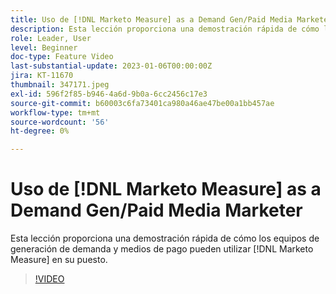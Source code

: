 ```yaml
---
title: Uso de [!DNL Marketo Measure] as a Demand Gen/Paid Media Marketer
description: Esta lección proporciona una demostración rápida de cómo los equipos de generación de demanda y medios de pago pueden utilizar [!DNL Marketo Measure] en su puesto.
role: Leader, User
level: Beginner
doc-type: Feature Video
last-substantial-update: 2023-01-06T00:00:00Z
jira: KT-11670
thumbnail: 347171.jpeg
exl-id: 596f2f85-b946-4a6d-9b0a-6cc2456c17e3
source-git-commit: b60003c6fa73401ca980a46ae47be00a1bb457ae
workflow-type: tm+mt
source-wordcount: '56'
ht-degree: 0%

---
```


# Uso de [!DNL Marketo Measure] as a Demand Gen/Paid Media Marketer

Esta lección proporciona una demostración rápida de cómo los equipos de generación de demanda y medios de pago pueden utilizar [!DNL Marketo Measure] en su puesto.

>[!VIDEO](https://video.tv.adobe.com/v/347171/?quality=12&learn=on)
